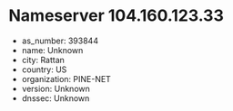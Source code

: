 # Nameserver 104.160.123.33

* as_number: 393844
* name: Unknown
* city: Rattan
* country: US
* organization: PINE-NET
* version: Unknown
* dnssec: Unknown
